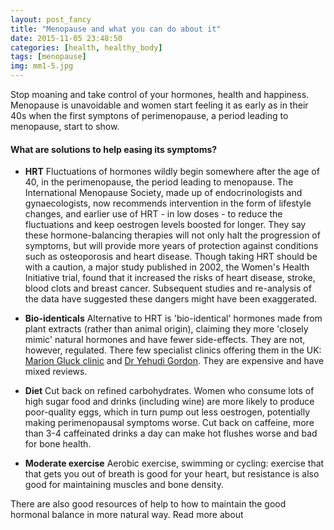 ```yaml
---
layout: post_fancy
title: "Menopause and what you can do about it"
date: 2015-11-05 23:48:50
categories: [health, healthy_body]
tags: [menopause]
img: mm1-5.jpg
---
```


Stop moaning and take control of your hormones, health and happiness. Menopause is unavoidable and women start feeling it as early as in their 40s when the first symptons of perimenopause, a period leading to menopause, start to show. 
 
#### What are solutions to help easing its symptoms? ####
- **HRT**
Fluctuations of hormones wildly begin somewhere after the age of 40, in the perimenopause, the period leading to menopause. The International Menopause Society, made up of endocrinologists and gynaecologists, now recommends intervention in the form of lifestyle changes, and earlier use of HRT - in low doses - to reduce the fluctuations and keep oestrogen levels boosted for longer. They say these hormone-balancing therapies will not only halt the progression of symptoms, but will provide more years of protection against conditions such as osteoporosis and heart disease. Though taking HRT should be with a caution, a major study published in 2002, the Women's Health Initiative trial, found that it increased the risks of heart disease, stroke, blood clots and breast cancer. Subsequent studies and re-analysis of the data have suggested these dangers might have been exaggerated. 

- **Bio-identicals**
Alternative to HRT is 'bio-identical' hormones made from plant extracts (rather than animal origin), claiming they more 'closely mimic' natural hormones and have fewer side-effects. They are not, however, regulated.
There few specialist clinics offering them in the UK: [Marion Gluck clinic] and [Dr Yehudi Gordon]. They are expensive and have mixed reviews.

- **Diet**
Cut back on refined carbohydrates. Women who consume lots of high sugar food and drinks (including wine) are more likely to produce poor-quality eggs, which in turn pump out less oestrogen, potentially making perimenopausal symptoms worse. Cut back on caffeine, more than 3-4 caffeinated drinks a day can make hot flushes worse and bad for bone health.

- **Moderate exercise** 
Aerobic exercise, swimming or cycling: exercise that that gets you out of breath is good for your heart, but resistance is also good for maintaining muscles and bone density. 

There are also good resources of help to how to maintain the good hormonal balance in more natural way. Read more about 

[Marion Gluck clinic]: http://www.mariongluckclinic.com/
[Dr Yehudi Gordon]: http://www.dryehudigordon.com/